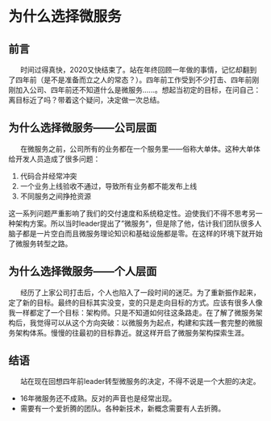 # 为什么选择微服务

## 前言
&nbsp;&nbsp;&nbsp;&nbsp;&nbsp;&nbsp;时间过得真快，2020又快结束了。站在年终回顾一年做的事情，记忆却翻到了四年前（是不是准备而立之人的常态？）。四年前工作受到不少打击、四年前刚刚加入公司、四年前还不知道什么是微服务......。想起当初定的目标，在问自己：离目标近了吗？带着这个疑问，决定做一次总结。

## 为什么选择微服务——公司层面
&nbsp;&nbsp;&nbsp;&nbsp;&nbsp;&nbsp;在微服务之前，公司所有的业务都在一个服务里——俗称大单体。这种大单体给开发人员造成了很多问题：

 1. 代码合并经常冲突
 2. 一个业务上线验收不通过，导致所有业务都不能发布上线
 3. 不同服务之间挣抢资源
 
这一系列问题严重影响了我们的交付速度和系统稳定性。迫使我们不得不思考另一种架构方案。所以当时leader提出了”微服务“，但是除了他，估计我们团队很多人脑子都是一片空白而且微服务理论知识和基础设施都是零。在这样的环境下就开始了微服务转型之路。

## 为什么选择微服务——个人层面
&nbsp;&nbsp;&nbsp;&nbsp;&nbsp;&nbsp;经历了上家公司打击后，个人也陷入了一段时间的迷茫。为了重新振作起来，定了新的目标。最终的目标其实没变，变的只是走向目标的方式。应该有很多人像我一样都定了一个目标：架构师。只是不知道如何往这条路走。在了解了微服务架构后，我觉得可以从这个方向突破：以微服务为起点，构建和实践一套完整的微服务架构体系。慢慢的往最初的目标靠近。就这样开启了微服务架构探索生涯。

## 结语
&nbsp;&nbsp;&nbsp;&nbsp;&nbsp;&nbsp;站在现在回想四年前leader转型微服务的决定，不得不说是一个大胆的决定。

- 16年微服务还不成熟。反对的声音也是经常出现。
- 需要有一个爱折腾的团队。各种新技术，新概念需要有人去折腾。
 

